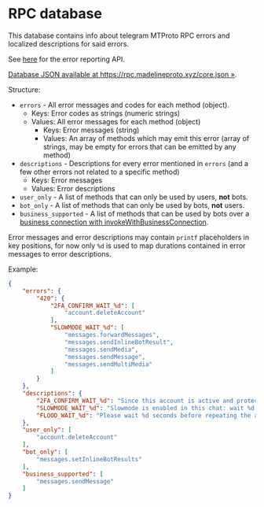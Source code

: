 # RPC database

This database contains info about telegram MTProto RPC errors and localized descriptions for said errors.

See [here](https://github.com/danog/telerpc) for the error reporting API.  

[Database JSON available at https://rpc.madelineproto.xyz/core.json &raquo;](https://rpc.madelineproto.xyz/core.json).

Structure:

* `errors` - All error messages and codes for each method (object).
  * Keys: Error codes as strings (numeric strings)
  * Values: All error messages for each method (object)
    * Keys: Error messages (string)
    * Values: An array of methods which may emit this error (array of strings, may be empty for errors that can be emitted by any method)
* `descriptions` - Descriptions for every error mentioned in `errors` (and a few other errors not related to a specific method)
  * Keys: Error messages
  * Values: Error descriptions
* `user_only` - A list of methods that can only be used by users, **not** bots.
* `bot_only` - A list of methods that can only be used by bots, **not** users.
* `business_supported` - A list of methods that can be used by bots over a [business connection with invokeWithBusinessConnection](https://core.telegram.org/api/business).

Error messages and error descriptions may contain `printf` placeholders in key positions, for now only `%d` is used to map durations contained in error messages to error descriptions.

Example:

```json
{
    "errors": {
        "420": {
            "2FA_CONFIRM_WAIT_%d": [
                "account.deleteAccount"
            ],
            "SLOWMODE_WAIT_%d": [
                "messages.forwardMessages",
                "messages.sendInlineBotResult",
                "messages.sendMedia",
                "messages.sendMessage",
                "messages.sendMultiMedia"
            ]
        }
    },
    "descriptions": {
        "2FA_CONFIRM_WAIT_%d": "Since this account is active and protected by a 2FA password, we will delete it in 1 week for security purposes. You can cancel this process at any time, you'll be able to reset your account in %d seconds.",
        "SLOWMODE_WAIT_%d": "Slowmode is enabled in this chat: wait %d seconds before sending another message to this chat.",
        "FLOOD_WAIT_%d": "Please wait %d seconds before repeating the action."
    },
    "user_only": [
        "account.deleteAccount"
    ],
    "bot_only": [
        "messages.setInlineBotResults"
    ],
    "business_supported": [
        "messages.sendMessage"
    ]
}
```